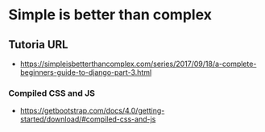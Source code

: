 # Simple is better than complex

## Tutoria URL

- https://simpleisbetterthancomplex.com/series/2017/09/18/a-complete-beginners-guide-to-django-part-3.html

### Compiled CSS and JS

- https://getbootstrap.com/docs/4.0/getting-started/download/#compiled-css-and-js

